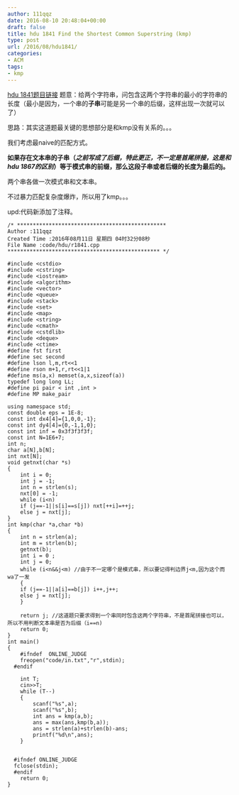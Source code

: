 ```yaml
---
author: 111qqz
date: 2016-08-10 20:48:04+00:00
draft: false
title: hdu 1841 Find the Shortest Common Superstring (kmp)
type: post
url: /2016/08/hdu1841/
categories:
- ACM
tags:
- kmp
---
```


[hdu 1841题目链接](http://acm.hdu.edu.cn/showproblem.php?pid=1841)
题意：给两个字符串，问包含这两个字符串的最小的字符串的长度（最小是因为，一个串的**子串**可能是另一个串的后缀，这样出现一次就可以了）



思路：其实这道题最关键的思想部分是和kmp没有关系的。。。

我们考虑最naive的匹配方式。

**如果存在文本串的子串（_之前写成了后缀，特此更正，不一定是首尾拼接，这是和hdu 1867的区别_）等于模式串的前缀，那么这段子串或者后缀的长度为最后的j。**

两个串各做一次模式串和文本串。

不过暴力匹配复杂度爆炸，所以用了kmp。。。



upd:代码新添加了注释。



    
    /* ***********************************************
    Author :111qqz
    Created Time :2016年08月11日 星期四 04时32分08秒
    File Name :code/hdu/r1841.cpp
    ************************************************ */
    
    #include <cstdio>
    #include <cstring>
    #include <iostream>
    #include <algorithm>
    #include <vector>
    #include <queue>
    #include <stack>
    #include <set>
    #include <map>
    #include <string>
    #include <cmath>
    #include <cstdlib>
    #include <deque>
    #include <ctime>
    #define fst first
    #define sec second
    #define lson l,m,rt<<1
    #define rson m+1,r,rt<<1|1
    #define ms(a,x) memset(a,x,sizeof(a))
    typedef long long LL;
    #define pi pair < int ,int >
    #define MP make_pair
    
    using namespace std;
    const double eps = 1E-8;
    const int dx4[4]={1,0,0,-1};
    const int dy4[4]={0,-1,1,0};
    const int inf = 0x3f3f3f3f;
    const int N=1E6+7;
    int n;
    char a[N],b[N];
    int nxt[N];
    void getnxt(char *s)
    {
        int i = 0;
        int j = -1;
        int n = strlen(s);
        nxt[0] = -1;
        while (i<n)
    	if (j==-1||s[i]==s[j]) nxt[++i]=++j;
    	else j = nxt[j];
    }
    int kmp(char *a,char *b)
    {
        int n = strlen(a);
        int m = strlen(b);
        getnxt(b);
        int i = 0 ;
        int j = 0;
        while (i<n&&j<m) //由于不一定哪个是模式串，所以要记得判边界j<m,因为这个而wa了一发
        {
    	if (j==-1||a[i]==b[j]) i++,j++;
    	else j = nxt[j];
        }
     
        return j; //这道题只要求得到一个串同时包含这两个字符串，不是首尾拼接也可以，所以不用判断文本串是否为后缀（i==n)
        return 0;
    }
    int main()
    {
    	#ifndef  ONLINE_JUDGE 
    	freopen("code/in.txt","r",stdin);
      #endif
    
    	int T;
    	cin>>T;
    	while (T--)
    	{
    	    scanf("%s",a);
    	    scanf("%s",b);
    	    int ans = kmp(a,b);
    	    ans = max(ans,kmp(b,a));
    	    ans = strlen(a)+strlen(b)-ans;
    	    printf("%d\n",ans);
    	}
    
    
      #ifndef ONLINE_JUDGE  
      fclose(stdin);
      #endif
        return 0;
    }
    
